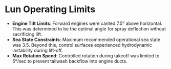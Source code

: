 # Lun Operating Limits

- **Engine Tilt Limits**: Forward engines were canted 7.5° above horizontal. This was determined to be the optimal angle for spray deflection without sacrificing lift.
- **Sea State Constraints**: Maximum recommended operational sea state was 3.5. Beyond this, control surfaces experienced hydrodynamic instability during lift-off.
- **Max Rotation Speed**: Controlled rotation during takeoff was limited to 5°/sec to prevent tailwash backflow into engine ducts.
